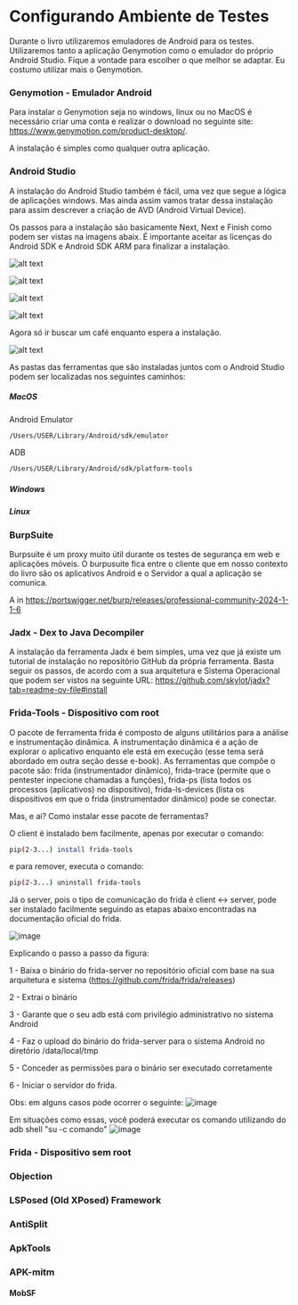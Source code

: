 # Configurando Ambiente de Testes

Durante o livro utilizaremos emuladores de Android para os testes. Utilizaremos tanto a aplicação Genymotion como o emulador do próprio Android Studio. Fique a vontade para escolher o que melhor se adaptar. Eu costumo utilizar mais o Genymotion.

### Genymotion - Emulador Android

Para instalar o Genymotion seja no windows, linux ou no MacOS é necessário criar uma conta e  realizar o download no seguinte site: https://www.genymotion.com/product-desktop/.

A instalação é simples como qualquer outra aplicação.

### Android Studio

A instalação do Android Studio também é fácil, uma vez que segue a lógica de aplicações windows. Mas ainda assim vamos tratar dessa instalação para assim descrever a criação de AVD (Android Virtual Device).

Os passos para a instalação são basicamente Next, Next e Finish como podem ser vistas na imagens abaix. É importante aceitar as licenças do Android SDK e Android SDK ARM para finalizar a instalação.

![alt text](image.png)

![alt text](image-1.png)

![alt text](image-2.png)

![alt text](image-3.png)

Agora só ir buscar um café enquanto espera a instalação.

![alt text](image-4.png)

As pastas das ferramentas que são instaladas juntos com o Android Studio podem ser localizadas nos seguintes caminhos:

##### MacOS

Android Emulator

```bash
/Users/USER/Library/Android/sdk/emulator
```

ADB

```bash
/Users/USER/Library/Android/sdk/platform-tools
```

##### Windows


##### Linux 


### BurpSuite 

Burpsuite é um proxy muito útil durante os testes de segurança em web e aplicações móveis. O burpusuite fica entre o cliente que em nosso contexto do livro são os aplicativos Android e o Servidor a qual a aplicação se comunica. 

A in
https://portswigger.net/burp/releases/professional-community-2024-1-1-6


### Jadx - Dex to Java Decompiler

A instalação da ferramenta Jadx é bem simples, uma vez que já existe um tutorial de instalação no repositório GitHub da própria ferramenta. Basta seguir os passos, de acordo com a sua arquitetura e Sistema Operacional que podem ser vistos na seguinte URL: https://github.com/skylot/jadx?tab=readme-ov-file#install

### Frida-Tools - Dispositivo com root
O pacote de ferramenta frida é composto de alguns utilitários para a análise e instrumentação dinâmica. A instrumentação dinâmica é a ação de explorar o aplicativo enquanto ele está em execução (esse tema será abordado em outra seção desse e-book). As ferramentas que compõe o pacote são: frida (instrumentador dinâmico), frida-trace (permite que o pentester inpecione chamadas a funções), frida-ps (lista todos os processos (aplicativos) no dispositivo), frida-ls-devices (lista os dispositivos em que o frida (instrumentador dinâmico) pode se conectar.

Mas, e ai? Como instalar esse pacote de ferramentas?

O client é instalado bem facilmente, apenas por executar o comando: 

```bash
pip(2-3...) install frida-tools
```
e para remover, executa o comando:

```bash
pip(2-3...) uninstall frida-tools
```

Já o server, pois o tipo de comunicação do frida é client <-> server, pode ser instalado facilmente seguindo as etapas abaixo encontradas na documentação oficial do frida.

![image](https://github.com/user-attachments/assets/2977483e-2868-44d2-80b5-a0d74bb782af)

Explicando o passo a passo da figura:

1 - Baixa o binário do frida-server no repositório oficial com base na sua arquitetura e sistema (https://github.com/frida/frida/releases)

2 - Extrai o binário

3 - Garante que o seu adb está com privilégio administrativo no sistema Android

4 - Faz o upload do binário do frida-server para o sistema Android no diretório /data/local/tmp

5 - Conceder as permissões para o binário ser executado corretamente

6 - Iniciar o servidor do frida.

Obs: em alguns casos pode ocorrer o seguinte:
![image](https://github.com/user-attachments/assets/28f915f1-af76-4fc5-afed-186c42f6e635)

Em situações como essas, você poderá executar os comando utilizando do adb shell "su -c comando" 
![image](https://github.com/user-attachments/assets/243ee883-c309-481d-94eb-fe982ac76ed0)

### Frida - Dispositivo sem root

### Objection

### LSPosed (Old XPosed) Framework

### AntiSplit

### ApkTools

### APK-mitm

#### MobSF



